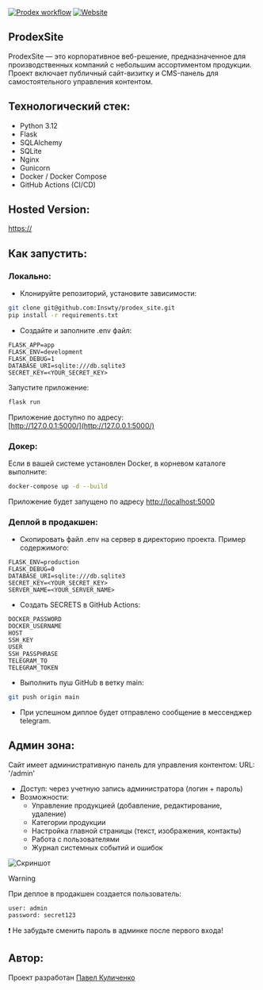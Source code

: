 [![Prodex workflow](https://github.com/Inswty/prodex_site/actions/workflows/main.yml/badge.svg)](https://github.com/Inswty/prodex_site/actions/workflows/main.yml)
[![Website](https://img.shields.io/badge/Visit-Live%20Site-brightgreen)](https://)
## ProdexSite
ProdexSite — это корпоративное веб-решение, предназначенное для производственных компаний с небольшим ассортиментом продукции. Проект включает публичный сайт-визитку и CMS-панель для самостоятельного управления контентом.

## Технологический стек:
- Python 3.12
- Flask
- SQLAlchemy
- SQLite
- Nginx
- Gunicorn
- Docker / Docker Compose
- GitHub Actions (CI/CD)

## Hosted Version:
[https://](https://)

## Как запустить:
### Локально:
- Клонируйте репозиторий, установите зависимости:
```bash
git clone git@github.com:Inswty/prodex_site.git
pip install -r requirements.txt
``` 
- Создайте и заполните .env файл:
```env
FLASK_APP=app
FLASK_ENV=development
FLASK_DEBUG=1
DATABASE_URI=sqlite:///db.sqlite3
SECRET_KEY=<YOUR_SECRET_KEY>
```
Запустите приложение:
```bash
flask run
```
Приложение доступно по адресу:  
[http://127.0.0.1:5000/](http://127.0.0.1:5000/)

### Докер:
Если в вашей системе установлен Docker, в корневом каталоге выполните:
```bash
docker-compose up -d --build
```
Приложение будет запущено по адресу [http://localhost:5000](http://localhost:5000)

### Деплой в продакшен:
- Cкопировать файл .env на сервер в директорию проекта. Пример содержимого:
```env
FLASK_ENV=production
FLASK_DEBUG=0
DATABASE_URI=sqlite:///db.sqlite3
SECRET_KEY=<YOUR_SECRET_KEY>
SERVER_NAME=<YOUR_SERVER_NAME>
```
- Создать SECRETS в GitHub Actions:
```
DOCKER_PASSWORD
DOCKER_USERNAME
HOST
SSH_KEY
USER
SSH_PASSPHRASE
TELEGRAM_TO
TELEGRAM_TOKEN
```
- Выполнить пуш GitHub в ветку main:
```bash
git push origin main
```
- При успешном диплое будет отправлено сообщение в мессенджер telegram.

## Админ зона:
Сайт имеет административную панель для управления контентом:
URL: '/admin'
- Доступ: через учетную запись администратора (логин + пароль)  
- Возможности:
  - Управление продукцией (добавление, редактирование, удаление)
  - Категории продукции
  - Настройка главной страницы (текст, изображения, контакты)
  - Работа с пользователями
  - Журнал системных событий и ошибок

![Скриншот](https://github.com/user-attachments/assets/270e83fd-2964-4a2d-adad-edcee70f7ca1)
> [!WARNING]
> При деплое в продакшен создается пользователь:
> ```
> user: admin
> password: secret123
> ```
> ❗ Не забудьте сменить пароль в админке после первого входа!

## Автор:
Проект разработан 
[Павел Куличенко](https://github.com/Inswty)